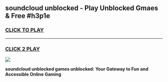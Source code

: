 
## soundcloud unblocked - Play Unblocked Gmaes & Free #h3p1e
<h3>
<a href="https://news.freeplayer.one?title=soundcloud_unblocked&ref=24F">CLICK TO PLAY</a></h3>
<hr>

<h3>
<a href="https://news.freeplayer.one?title=soundcloud_unblocked&ref=24F">CLICK 2 PLAY</a>
  
</h3>

<a href="https://news.freeplayer.one?title=soundcloud_unblocked&ref=24F/"><img src="https://clearcache.store/games.png"></a>


**soundcloud unblocked games unblocked: Your Gateway to Fun and Accessible Online Gaming**

